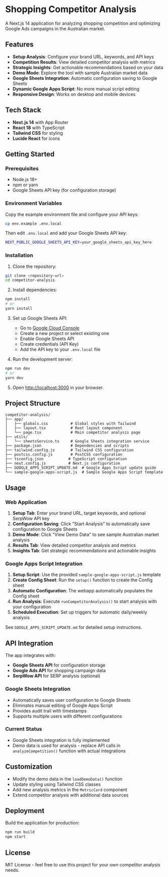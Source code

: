 # Shopping Competitor Analysis

A Next.js 14 application for analyzing shopping competition and optimizing Google Ads campaigns in the Australian market.

## Features

- **Setup Analysis**: Configure your brand URL, keywords, and API keys
- **Competition Results**: View detailed competitor analysis with metrics
- **Strategic Insights**: Get actionable recommendations based on your data
- **Demo Mode**: Explore the tool with sample Australian market data
- **Google Sheets Integration**: Automatic configuration saving to Google Sheets
- **Dynamic Google Apps Script**: No more manual script editing
- **Responsive Design**: Works on desktop and mobile devices

## Tech Stack

- **Next.js 14** with App Router
- **React 18** with TypeScript
- **Tailwind CSS** for styling
- **Lucide React** for icons

## Getting Started

### Prerequisites

- Node.js 18+ 
- npm or yarn
- Google Sheets API key (for configuration storage)

### Environment Variables

Copy the example environment file and configure your API keys:

```bash
cp env.example .env.local
```

Then edit `.env.local` and add your Google Sheets API key:

```bash
NEXT_PUBLIC_GOOGLE_SHEETS_API_KEY=your_google_sheets_api_key_here
```

### Installation

1. Clone the repository:
```bash
git clone <repository-url>
cd competitor-analysis
```

2. Install dependencies:
```bash
npm install
# or
yarn install
```

3. Set up Google Sheets API:
   - Go to [Google Cloud Console](https://console.cloud.google.com/)
   - Create a new project or select existing one
   - Enable Google Sheets API
   - Create credentials (API Key)
   - Add the API key to your `.env.local` file

4. Run the development server:
```bash
npm run dev
# or
yarn dev
```

5. Open [http://localhost:3000](http://localhost:3000) in your browser.

## Project Structure

```
competitor-analysis/
├── app/
│   ├── globals.css          # Global styles with Tailwind
│   ├── layout.tsx           # Root layout component
│   └── page.tsx             # Main competitor analysis page
├── utils/
│   └── sheetsService.ts     # Google Sheets integration service
├── package.json             # Dependencies and scripts
├── tailwind.config.js       # Tailwind CSS configuration
├── postcss.config.js        # PostCSS configuration
├── tsconfig.json           # TypeScript configuration
├── next.config.js          # Next.js configuration
├── GOOGLE_APPS_SCRIPT_UPDATE.md  # Google Apps Script update guide
└── sample-google-apps-script.js  # Sample Google Apps Script template
```

## Usage

### Web Application
1. **Setup Tab**: Enter your brand URL, target keywords, and optional SerpWow API key
2. **Configuration Saving**: Click "Start Analysis" to automatically save configuration to Google Sheets
3. **Demo Mode**: Click "View Demo Data" to see sample Australian market analysis
4. **Results Tab**: View detailed competitor analysis and metrics
5. **Insights Tab**: Get strategic recommendations and actionable insights

### Google Apps Script Integration
1. **Setup Script**: Use the provided `sample-google-apps-script.js` template
2. **Create Config Sheet**: Run the `setup()` function to create the Config sheet
3. **Automatic Configuration**: The webapp automatically populates the Config sheet
4. **Run Analysis**: Execute `runCompetitorAnalysis()` to start analysis with your configuration
5. **Scheduled Execution**: Set up triggers for automatic daily/weekly analysis

See `GOOGLE_APPS_SCRIPT_UPDATE.md` for detailed setup instructions.

## API Integration

The app integrates with:
- **Google Sheets API** for configuration storage
- **Google Ads API** for shopping campaign data
- **SerpWow API** for SERP analysis (optional)

### Google Sheets Integration
- Automatically saves user configuration to Google Sheets
- Eliminates manual editing of Google Apps Script
- Provides audit trail with timestamps
- Supports multiple users with different configurations

### Current Status
- Google Sheets integration is fully implemented
- Demo data is used for analysis - replace API calls in `analyzeCompetition()` function with actual integrations

## Customization

- Modify the demo data in the `loadDemoData()` function
- Update styling using Tailwind CSS classes
- Add new analysis metrics in the `MetricCard` component
- Extend competitor analysis with additional data sources

## Deployment

Build the application for production:

```bash
npm run build
npm start
```

## License

MIT License - feel free to use this project for your own competitor analysis needs. 